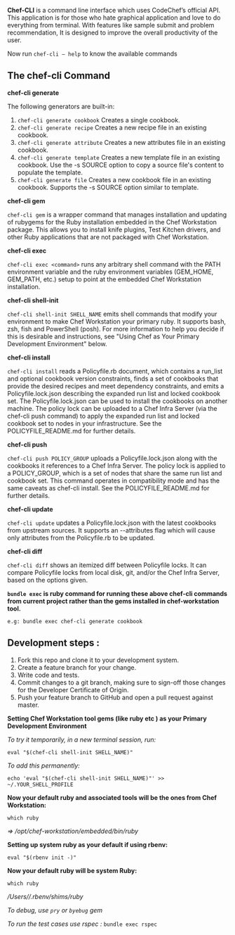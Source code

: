 **Chef-CLI** is a command line interface which uses CodeChef’s official API. This application is for those who hate graphical application and love to do everything from terminal. With features like sample submit and problem recommendation, It is designed to improve the overall productivity of the user.

Now run ```chef-cli — help``` to know the available commands


## The chef-cli Command

**chef-cli generate**

The following generators are built-in:
1. ```chef-cli generate cookbook``` Creates a single cookbook.
2. ```chef-cli generate recipe``` Creates a new recipe file in an existing cookbook.
3. ```chef-cli generate attribute``` Creates a new attributes file in an existing cookbook.
4. ```chef-cli generate template``` Creates a new template file in an existing cookbook. Use the -s SOURCE option to copy a source file's content to populate the template.
5. ```chef-cli generate file``` Creates a new cookbook file in an existing cookbook. Supports the -s SOURCE option similar to template.
   
**chef-cli gem**

```chef-cli gem``` is a wrapper command that manages installation and updating of rubygems for the Ruby installation embedded in the Chef Workstation package. This allows you to install knife plugins, Test Kitchen drivers, and other Ruby applications that are not packaged with Chef Workstation.

**chef-cli exec**

```chef-cli exec <command>``` runs any arbitrary shell command with the PATH environment variable and the ruby environment variables (GEM_HOME, GEM_PATH, etc.) setup to point at the embedded Chef Workstation installation.

**chef-cli shell-init**

```chef-cli shell-init SHELL_NAME``` emits shell commands that modify your environment to make Chef Workstation your primary ruby. It supports bash, zsh, fish and PowerShell (posh). For more information to help you decide if this is desirable and instructions, see "Using Chef as Your Primary Development Environment" below.

**chef-cli install**

```chef-cli install``` reads a Policyfile.rb document, which contains a run_list and optional cookbook version constraints, finds a set of cookbooks that provide the desired recipes and meet dependency constraints, and emits a Policyfile.lock.json describing the expanded run list and locked cookbook set. The Policyfile.lock.json can be used to install the cookbooks on another machine. The policy lock can be uploaded to a Chef Infra Server (via the chef-cli push command) to apply the expanded run list and locked cookbook set to nodes in your infrastructure. See the POLICYFILE_README.md for further details.

**chef-cli push**

```chef-cli push POLICY_GROUP``` uploads a Policyfile.lock.json along with the cookbooks it references to a Chef Infra Server. The policy lock is applied to a POLICY_GROUP, which is a set of nodes that share the same run list and cookbook set. This command operates in compatibility mode and has the same caveats as chef-cli install. See the POLICYFILE_README.md for further details.

**chef-cli update**

```chef-cli update``` updates a Policyfile.lock.json with the latest cookbooks from upstream sources. It supports an --attributes flag which will cause only attributes from the Policyfile.rb to be updated.

**chef-cli diff**

```chef-cli diff``` shows an itemized diff between Policyfile locks. It can compare Policyfile locks from local disk, git, and/or the Chef Infra Server, based on the options given.

**```bundle exec``` is ruby command for running these above chef-cli commands from current project rather than the gems installed in chef-workstation tool.**

```e.g: bundle exec chef-cli generate cookbook```


## Development steps :

1. Fork this repo and clone it to your development system.
2. Create a feature branch for your change.
3. Write code and tests.
4. Commit changes to a git branch, making sure to sign-off those changes for the Developer Certificate of Origin.
5. Push your feature branch to GitHub and open a pull request against master.


**Setting Chef Workstation tool gems (like ruby etc ) as your Primary Development Environment**

*To try it temporarily, in a new terminal session, run:*

```eval "$(chef-cli shell-init SHELL_NAME)"```

*To add this permanently:*

```echo 'eval "$(chef-cli shell-init SHELL_NAME)"' >> ~/.YOUR_SHELL_PROFILE```

**Now your default ruby and associated tools will be the ones from Chef Workstation:**

```which ruby```

*=> /opt/chef-workstation/embedded/bin/ruby*

**Setting up system ruby as your default if using rbenv:**

```eval "$(rbenv init -)"```

**Now your default ruby will be system Ruby:**

```which ruby```

*/Users/<username>/.rbenv/shims/ruby*



*To debug, use ```pry``` or ```byebug``` gem*

*To run the test cases use rspec :*
```bundle exec rspec```
